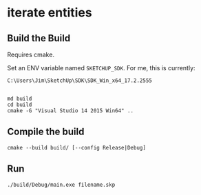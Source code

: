 # iterate entities


## Build the Build

Requires cmake.

Set an ENV variable named `SKETCHUP_SDK`. For me, this is currently:

    C:\Users\Jim\SketchUp\SDK\SDK_Win_x64_17.2.2555


    md build
    cd build
    cmake -G "Visual Studio 14 2015 Win64" ..

## Compile the build

    cmake --build build/ [--config Release|Debug]

## Run

    ./build/Debug/main.exe filename.skp



